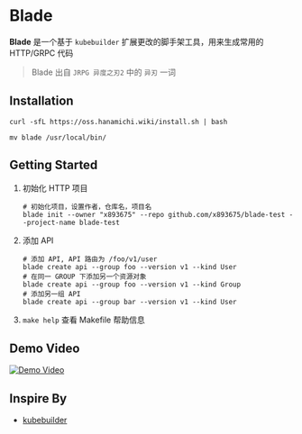 # Blade

**Blade** 是一个基于 `kubebuilder` 扩展更改的脚手架工具，用来生成常用的 HTTP/GRPC 代码

> Blade 出自 `JRPG 异度之刃2` 中的 `异刃` 一词

## Installation

```shell
curl -sfL https://oss.hanamichi.wiki/install.sh | bash

mv blade /usr/local/bin/
```

## Getting Started

1. 初始化 HTTP 项目
   ```shell
   # 初始化项目，设置作者，仓库名，项目名
   blade init --owner "x893675" --repo github.com/x893675/blade-test --project-name blade-test
   ```
2. 添加 API
   ```shell
   # 添加 API, API 路由为 /foo/v1/user
   blade create api --group foo --version v1 --kind User
   # 在同一 GROUP 下添加另一个资源对象
   blade create api --group foo --version v1 --kind Group
   # 添加另一组 API
   blade create api --group bar --version v1 --kind User
   ```
3. `make help` 查看 Makefile 帮助信息

## Demo Video

[![Demo Video](https://asciinema.org/a/554608.svg)](https://asciinema.org/a/554608)

## Inspire By

* [kubebuilder](https://github.com/kubernetes-sigs/kubebuilder)